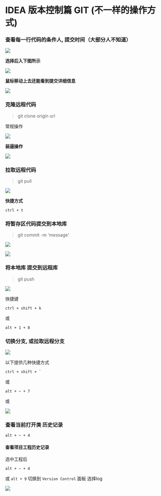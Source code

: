 # IDEA 版本控制篇 GIT (不一样的操作方式)

### 查看每一行代码的条件人, 提交时间（大部分人不知道）

![](http://images.atomblogs.com/atom/20190831232920.png?img)

**选择后入下图所示**

![](http://images.atomblogs.com/atom/20190831233045.png?img)

**鼠标移动上去还能看到提交详细信息**

![](http://images.atomblogs.com/atom/20190831233128.png?img)


### 克隆远程代码

> git clone origin url

常规操作

![](http://images.atomblogs.com/atom/20190831222959.png?img)



**装逼操作** 

![](http://images.atomblogs.com/atom/20190831224710.png?img)



### 拉取远程代码

> git pull 

![](http://images.atomblogs.com/atom/20190831230337.png?img)



**快捷方式**

```
ctrl + t
```



### 将暂存区代码提交到本地库

> git commit -m 'message'

![](http://images.atomblogs.com/atom/20190831225053.png?img)

![](http://images.atomblogs.com/atom/20190831225815.png?img)

### 将本地库 提交到远程库 

> git push

![](http://images.atomblogs.com/atom/20190831225953.png?img)



快捷键 

```
ctrl + shift + k
```

或

```
alt + 1 + 8
```



### 切换分支, 或拉取远程分支

![](http://images.atomblogs.com/atom/20190831230631.png?img)

以下提供几种快捷方式

```
ctrl + shift + `
```

或

```
alt + ~ + 7
```

或

![](http://images.atomblogs.com/atom/20190831230929.png?img)

###  查看当前打开类 历史记录

```
alt + ~ + 4
```



#### 查看项目工程历史记录

选中工程后

```
alt + ~ + 4
```

或 `alt + 9` 切换到 `Version Control` 面板 选择log

![](http://images.atomblogs.com/atom/20190831231444.png?img)


